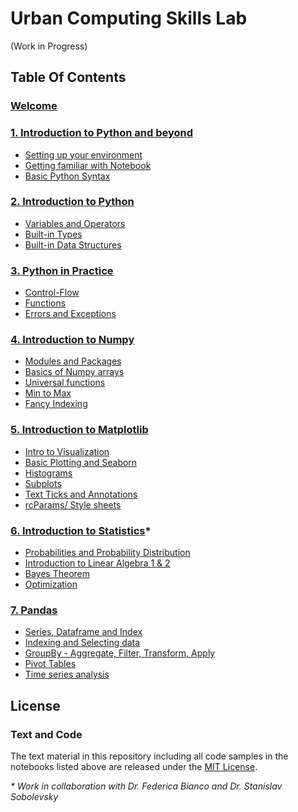 # Urban Computing Skills Lab

(Work in Progress)

## Table Of Contents

### [Welcome](https://github.com/Mohitsharma44/ucsl17/blob/master/notebooks/Welcome.ipynb)

### [1. Introduction to Python and beyond]()
- [Setting up your environment]()
- [Getting familiar with Notebook]()
- [Basic Python Syntax]()

### [2. Introduction to Python]()
- [Variables and Operators]()
- [Built-in Types]()
- [Built-in Data Structures]()

### [3. Python in Practice]()
- [Control-Flow]()
- [Functions]()
- [Errors and Exceptions]()

### [4. Introduction to Numpy]()
- [Modules and Packages]()
- [Basics of Numpy arrays]()
- [Universal functions]()
- [Min to Max]()
- [Fancy Indexing]()

### [5. Introduction to Matplotlib]()
- [Intro to Visualization]()
- [Basic Plotting and Seaborn]()
- [Histograms]()
- [Subplots]()
- [Text Ticks and Annotations]()
- [rcParams/ Style sheets]()

### [6. Introduction to Statistics]()*
- [Probabilities and Probability Distribution]()
- [Introduction to Linear Algebra 1 & 2]()
- [Bayes Theorem]()
- [Optimization]()

### [7. Pandas]()
- [Series, Dataframe and Index]()
- [Indexing and Selecting data]()
- [GroupBy - Aggregate, Filter, Transform, Apply]()
- [Pivot Tables]()
- [Time series analysis]()

## License
### Text and Code
The text material in this repository including all code samples in the notebooks
listed above are released under the [MIT License](https://github.com/Mohitsharma44/ucsl17/blob/master/LICENSE).

_* Work in collaboration with Dr. Federica Bianco and Dr. Stanislav Sobolevsky_
